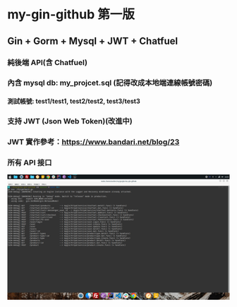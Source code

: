 # my-gin-github 第一版

## Gin + Gorm + Mysql + JWT + Chatfuel

### 純後端 API(含 Chatfuel)
### 內含 mysql db: my_projcet.sql (記得改成本地端連線帳號密碼)
#### 測試帳號: test1/test1, test2/test2, test3/test3
### 支持 JWT (Json Web Token)(改進中)
### JWT 實作參考：https://www.bandari.net/blog/23

### 所有 API 接口
![所有API](./all_api.png)

